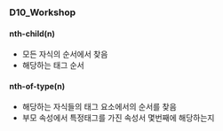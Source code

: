 ### D10_Workshop

#### nth-child(n)

- 모든 자식의 순서에서 찾음
- 해당하는 태그 순서

#### nth-of-type(n)

- 해당하는 자식들의 태그 요소에서의 순서를 찾음
- 부모 속성에서 특정태그를 가진 속성서 몇번째에 해당하는지